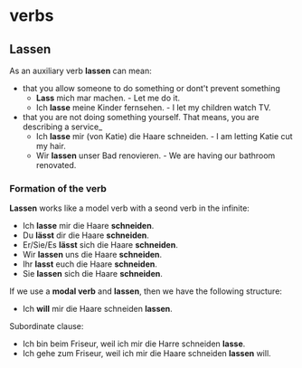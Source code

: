 # verbs

## Lassen

As an auxiliary verb **lassen** can mean:
-  that you allow someone to do something or dont't prevent something
    -  **Lass** mich mar machen. - Let me do it.
    -  Ich **lasse** meine Kinder fernsehen. - I let my children watch TV.
-  that you are not doing something yourself. That means, you are describing a service_
    -  Ich **lasse** mir (von Katie) die Haare schneiden. - I am letting Katie cut my hair.
    -  Wir **lassen** unser Bad renovieren. -  We are having our bathroom renovated.

### Formation of the verb

**Lassen** works like a model verb with a seond verb in the infinite:
  -  Ich **lasse** mir die Haare **schneiden**.
  -  Du **lässt** dir die Haare **schneiden**.
  -  Er/Sie/Es **lässt** sich die Haare **schneiden**.
  -  Wir **lassen** uns die Haare **schneiden**.
  -  Ihr **lasst** euch die Haare **schneiden**.
  -  Sie **lassen** sich die Haare **schneiden**.

If we use a **modal verb** and **lassen**, then we have the following structure:
  -  Ich **will** mir die Haare schneiden **lassen**.


Subordinate clause:
  -  Ich bin beim Friseur, weil ich mir die Harre schneiden **lasse**.
  -  Ich gehe zum Friseur, weil ich mir die Haare schneiden **lassen** will.
